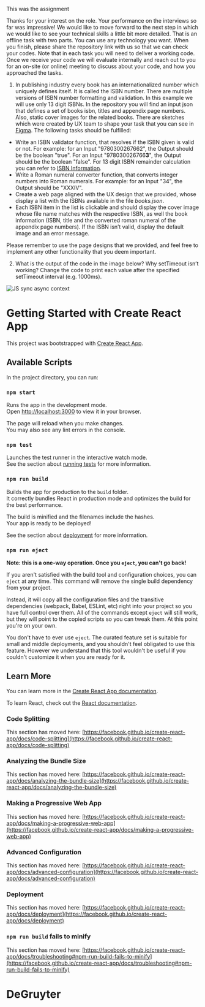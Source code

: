 This was the assignment

Thanks for your interest on the role. Your performance on the interviews so far was impressive! We would like to move forward to the next step in which we would like to see your technical skills a little bit more detailed. That is an offline task with two parts. You can use any technology you want. When you finish, please share the repository link with us so that we can check your codes. Note that in each task you will need to deliver a working code. Once we receive your code we will evaluate internally and reach out to you for an on-site (or online) meeting to discuss about your code, and how you approached the tasks.

1. In publishing industry every book has an internationalized number which uniquely defines itself. It is called the ISBN number. There are multiple versions of ISBN number formatting and validation. In this example we will use only 13 digit ISBNs. In the repository you will find an input json that defines a set of books isbn, titles and appendix page numbers. Also, static cover images for the related books. There are sketches which were created by UX team to shape your task that you can see in [Figma](https://www.figma.com/file/PBayyt1zClI5M60MhIieu1/Test-for-Frontend-Dev?node-id=0-1). The following tasks should be fulfilled:

- Write an ISBN validator function, that resolves if the ISBN given is valid or not. For example: for an Input "9780300267662", the Output should be the boolean "true". For an Input "978030026766**3**", the Output should be the boolean "false". For 13 digit ISBN remainder calculation you can refer to [ISBN Information](https://isbn-information.com/check-digit-for-the-13-digit-isbn.html).
- Write a Roman numeral converter function, that converts integer numbers into Roman numerals. For example: for an Input "34", the Output should be "XXXIV".
- Create a web page aligned with the UX design that we provided, whose display a list with the ISBNs available in the file _books.json_.
- Each ISBN item in the list is clickable and should display the cover image whose file name matches with the respective ISBN, as well the book information (ISBN, title and the converted roman numeral of the appendix page numbers). If the ISBN isn’t valid, display the default image and an error message.

Please remember to use the page designs that we provided, and feel free to implement any other functionality that you deem important.

2. What is the output of the code in the image below? Why setTimeout isn’t working? Change the code to print each value after the specified setTimeout interval (e.g. 1000ms).

![JS sync async context](js_sync_async_test.png)

# Getting Started with Create React App

This project was bootstrapped with [Create React App](https://github.com/facebook/create-react-app).

## Available Scripts

In the project directory, you can run:

### `npm start`

Runs the app in the development mode.\
Open [http://localhost:3000](http://localhost:3000) to view it in your browser.

The page will reload when you make changes.\
You may also see any lint errors in the console.

### `npm test`

Launches the test runner in the interactive watch mode.\
See the section about [running tests](https://facebook.github.io/create-react-app/docs/running-tests) for more information.

### `npm run build`

Builds the app for production to the `build` folder.\
It correctly bundles React in production mode and optimizes the build for the best performance.

The build is minified and the filenames include the hashes.\
Your app is ready to be deployed!

See the section about [deployment](https://facebook.github.io/create-react-app/docs/deployment) for more information.

### `npm run eject`

**Note: this is a one-way operation. Once you `eject`, you can't go back!**

If you aren't satisfied with the build tool and configuration choices, you can `eject` at any time. This command will remove the single build dependency from your project.

Instead, it will copy all the configuration files and the transitive dependencies (webpack, Babel, ESLint, etc) right into your project so you have full control over them. All of the commands except `eject` will still work, but they will point to the copied scripts so you can tweak them. At this point you're on your own.

You don't have to ever use `eject`. The curated feature set is suitable for small and middle deployments, and you shouldn't feel obligated to use this feature. However we understand that this tool wouldn't be useful if you couldn't customize it when you are ready for it.

## Learn More

You can learn more in the [Create React App documentation](https://facebook.github.io/create-react-app/docs/getting-started).

To learn React, check out the [React documentation](https://reactjs.org/).

### Code Splitting

This section has moved here: [https://facebook.github.io/create-react-app/docs/code-splitting](https://facebook.github.io/create-react-app/docs/code-splitting)

### Analyzing the Bundle Size

This section has moved here: [https://facebook.github.io/create-react-app/docs/analyzing-the-bundle-size](https://facebook.github.io/create-react-app/docs/analyzing-the-bundle-size)

### Making a Progressive Web App

This section has moved here: [https://facebook.github.io/create-react-app/docs/making-a-progressive-web-app](https://facebook.github.io/create-react-app/docs/making-a-progressive-web-app)

### Advanced Configuration

This section has moved here: [https://facebook.github.io/create-react-app/docs/advanced-configuration](https://facebook.github.io/create-react-app/docs/advanced-configuration)

### Deployment

This section has moved here: [https://facebook.github.io/create-react-app/docs/deployment](https://facebook.github.io/create-react-app/docs/deployment)

### `npm run build` fails to minify

This section has moved here: [https://facebook.github.io/create-react-app/docs/troubleshooting#npm-run-build-fails-to-minify](https://facebook.github.io/create-react-app/docs/troubleshooting#npm-run-build-fails-to-minify)

# DeGruyter

